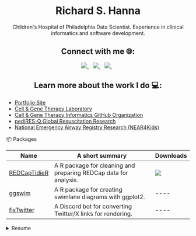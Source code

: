 <h1 align='center'>
Richard S. Hanna
</h1>

<p align='center'>
Children's Hospital of Philadelphia Data Scientist. Experience in clinical informatics and software development.
</p>

<h2 align='center'>
Connect with me 🌐:
</h2>

<p align='center'>
  
  <a href="https://www.linkedin.com/in/richard-hanna-ms-0164162a/">
    <img src="https://img.shields.io/badge/linkedin-%230077B5.svg?&style=for-the-badge&logo=linkedin&logoColor=white" />
  </a>&nbsp;&nbsp;
   <a href="https://twitter.com/EighthBlunder">
    <img src="https://img.shields.io/badge/X-000000?style=for-the-badge&logo=x&logoColor=white" />
  </a>&nbsp;&nbsp;
  <a href="https://github.com/rsh52">
    <img src="https://img.shields.io/badge/GitHub-100000?style=for-the-badge&logo=github&logoColor=white" />
  </a>&nbsp;&nbsp;
  
</p>

<h2 align='center'>
Learn more about the work I do 💻: 
</h2>
  
- [Portfolio Site](https://www.richardshanna.com/)
- [Cell & Gene Therapy Laboratory](https://www.chop.edu/centers-programs/cell-and-gene-therapy-laboratory)
- [Cell & Gene Therapy Informatics GitHub Organization](https://github.com/CHOP-CGTDataOps)
- [pediRES-Q Global Resuscitation Research](https://www.pedires-q.org/)
- [National Emergency Airway Registry Research (NEAR4Kids)](https://near4kids.research.chop.edu/)

📦 Packages

| Name                 | A short summary                              |  Downloads |
| -------------------- | -------------------------------------------- | --------- |
| [REDCapTidieR](https://github.com/CHOP-CGTInformatics/REDCapTidieR) | A R package for cleaning and preparing REDCap data for analysis. | [![](https://cranlogs.r-pkg.org/badges/grand-total/REDCapTidieR)](https://cran.r-project.org/package=REDCapTidieR) |
| [ggswim](https://github.com/CHOP-CGTInformatics/ggswim)   | A R package for creating swimlane diagrams with ggplot2. | ---- |
| [fixTwitter](https://github.com/rsh52/fixTwitter) | A Discord bot for converting Twitter/X links for rendering. | ---- |

<details>
  <summary>Resume</summary>
  
 #### Education

- **M.S., Biomedical Engineering**
  - *Drexel University*, Philadelphia, PA (2015)

- **Graduate Certificate in Engineering Management**
  - *Drexel University*, Philadelphia, PA (2013)

- **B.S., Mechanical Engineering**
  - *Drexel University*, Philadelphia, PA (2010)

----

#### Experience

- **Data Scientist II**
   - *Children’s Hospital of Philadelphia - Cell & Gene Therapy Laboratory*, Philadelphia, PA (Present - 2021)

- **Data Analyst & Programmer**
   - *Children’s Hospital of Philadelphia - Department of Anesthesiology & Critical Care Medicine*, Philadelphia, PA (2021 - 2019)

- **Research Project Engineer**
   - *Children’s Hospital of Philadelphia - Department of Anesthesiology & Critical Care Medicine*, Philadelphia, PA (2019 - 2017)

- **Project Engineer**
   - *GS Medical USA*, King of Prussia, PA (2017 - 2017)

- **Associate Project Engineer**
   - *GS Medical USA*, King of Prussia, PA (2017 - 2015)

- **Biomechanics Engineering Researcher**
   - *Children’s Hospital of Philadelphia - Center for Injury Research & Prevention*, Philadelphia, PA (2015 - 2014)

----

#### Skills & Certifications

- AWS Solutions Architect
- FE/EIT Certified by NCEES
- R
- REDCap
- SQL
- AWS
- Linux
- Python
- MATLAB

</details>

